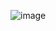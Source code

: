 ​![image](https://github.com/Jiyarathore/Leetcode/assets/96529109/b09d66f1-a0c1-4960-8152-a8f903960445)

